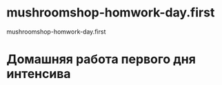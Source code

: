 # mushroomshop-homwork-day.first
mushroomshop-homwork-day.first
<Strong><h1>Домашняя работа первого дня интенсива</h1></strong>

